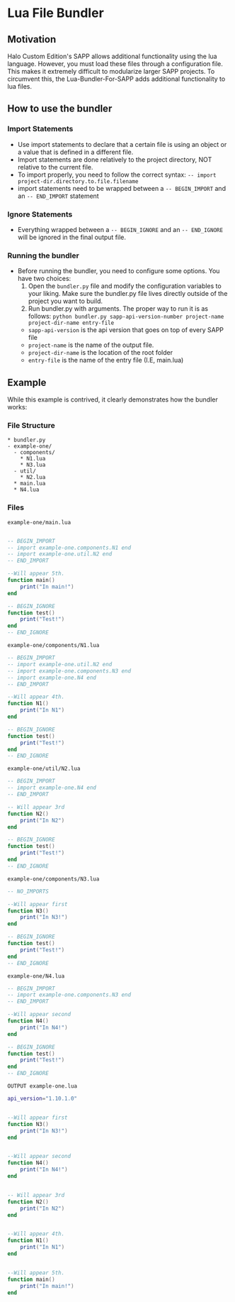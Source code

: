 # Lua File Bundler

## Motivation

Halo Custom Edition's SAPP allows additional functionality using the lua language. However, you must load these files through a configuration file. This makes it extremely difficult to modularize larger SAPP projects. To circumvent this, the Lua-Bundler-For-SAPP adds additional functionality to lua files.

## How to use the bundler

### Import Statements

- Use import statements to declare that a certain file is using an object or a value that is defined in a different file.
- Import statements are done relatively to the project directory, NOT relative to the current file.
- To import properly, you need to follow the correct syntax: `-- import project-dir.directory.to.file.filename`
- import statements need to be wrapped between a `-- BEGIN_IMPORT` and an `-- END_IMPORT` statement

### Ignore Statements

- Everything wrapped between a `-- BEGIN_IGNORE` and an `-- END_IGNORE` will be ignored in the final output file.

### Running the bundler

- Before running the bundler, you need to configure some options. You have two choices:
  1. Open the `bundler.py` file and modify the configuration variables to your liking. Make sure the bundler.py file lives directly outside of the project you want to build.
  2. Run bundler.py with arguments. The proper way to run it is as follows: `python bundler.py sapp-api-version-number project-name project-dir-name entry-file`
  - `sapp-api-version` is the api version that goes on top of every SAPP file
  - `project-name` is the name of the output file.
  - `project-dir-name` is the location of the root folder
  - `entry-file` is the name of the entry file (I.E, main.lua)

## Example

While this example is contrived, it clearly demonstrates how the bundler works:

### File Structure

```
* bundler.py
- example-one/
  - components/
    * N1.lua
    * N3.lua
  - util/
    * N2.lua
  * main.lua
  * N4.lua
```

### Files

`example-one/main.lua`

```lua

-- BEGIN_IMPORT
-- import example-one.components.N1 end
-- import example-one.util.N2 end
-- END_IMPORT

--Will appear 5th.
function main()
    print("In main!")
end

-- BEGIN_IGNORE
function test()
    print("Test!")
end
-- END_IGNORE
```

`example-one/components/N1.lua`

```lua
-- BEGIN_IMPORT
-- import example-one.util.N2 end
-- import example-one.components.N3 end
-- import example-one.N4 end
-- END_IMPORT

--Will appear 4th.
function N1()
    print("In N1")
end

-- BEGIN_IGNORE
function test()
    print("Test!")
end
-- END_IGNORE
```

`example-one/util/N2.lua`

```lua
-- BEGIN_IMPORT
-- import example-one.N4 end
-- END_IMPORT

-- Will appear 3rd
function N2()
    print("In N2")
end

-- BEGIN_IGNORE
function test()
    print("Test!")
end
-- END_IGNORE
```

`example-one/components/N3.lua`

```lua
-- NO_IMPORTS

--Will appear first
function N3()
    print("In N3!")
end

-- BEGIN_IGNORE
function test()
    print("Test!")
end
-- END_IGNORE
```

`example-one/N4.lua`

```lua
-- BEGIN_IMPORT
-- import example-one.components.N3 end
-- END_IMPORT

--Will appear second
function N4()
    print("In N4!")
end

-- BEGIN_IGNORE
function test()
    print("Test!")
end
-- END_IGNORE
```

`OUTPUT example-one.lua`

```lua
api_version="1.10.1.0"


--Will appear first
function N3()
    print("In N3!")
end


--Will appear second
function N4()
    print("In N4!")
end


-- Will appear 3rd
function N2()
    print("In N2")
end


--Will appear 4th.
function N1()
    print("In N1")
end


--Will appear 5th.
function main()
    print("In main!")
end

```
